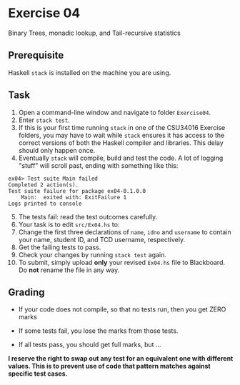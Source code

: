 # Exercise 04

Binary Trees, monadic lookup, and Tail-recursive statistics

## Prerequisite

Haskell `stack` is installed on the machine you are using.


## Task

1. Open a command-line window and navigate to folder `Exercise04`.
2. Enter `stack test`. 
3. If this is your first time running `stack` in one of the CSU34016 Exercise folders, you may have to wait while `stack` ensures it has access to the correct versions of both the Haskell compiler and libraries. This delay should only happen once.
4. Eventually `stack` will compile, build and test the code. A lot of logging "stuff" will scroll past, ending with something like this:  

```
ex04> Test suite Main failed
Completed 2 action(s).
Test suite failure for package ex04-0.1.0.0
    Main:  exited with: ExitFailure 1
Logs printed to console
```
5. The tests fail: read the test outcomes carefully. 
6. Your task is to edit `src/Ex04.hs` to:
  1. Change the first three declarations of `name`, `idno` and `username` to contain your name, student ID, and TCD username, respectively.
  2. Get the failing tests to pass. 
  3. Check your changes by running `stack test` again.
7. To submit, simply upload **only** your revised `Ex04.hs` file to Blackboard. Do **not** rename the file in any way.

## Grading

* If your code does not compile, so that no tests run, then you get ZERO marks

* If some tests fail, you lose the marks from those tests.

* If all tests pass, you should get full marks, but ...

**I reserve the right to swap out any test for an equivalent one
with different values. This is to prevent use of code that pattern matches
against specific test cases.**


